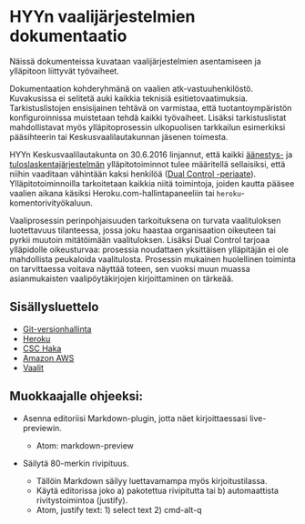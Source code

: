# HYYn vaalijärjestelmien dokumentaatio

Näissä dokumenteissa kuvataan vaalijärjestelmien asentamiseen ja ylläpitoon
liittyvät työvaiheet.

Dokumentaation kohderyhmänä on vaalien atk-vastuuhenkilöstö. Kuvakusissa ei
selitetä auki kaikkia teknisiä esitietovaatimuksia. Tarkistuslistojen
ensisijainen tehtävä on varmistaa, että tuotantoympäristön konfiguroinnissa
muistetaan tehdä kaikki työvaiheet. Lisäksi tarkistuslistat mahdollistavat
myös ylläpitoprosessin ulkopuolisen tarkkailun esimerkiksi pääsihteerin tai
Keskusvaalilautakunnan jäsenen toimesta.

HYYn Keskusvaalilautakunta on 30.6.2016 linjannut, että kaikki
[äänestys-](https://github.com/hyy-vaalit/voting-api) ja
[tuloslaskentajärjestelmän](https://github.com/hyy-vaalit/vaalitulostin)
ylläpitotoiminnot tulee määritellä sellaisiksi, että niihin vaaditaan
vähintään kaksi henkilöä ([Dual Control -periaate](heroku/dual-control.md)).
Ylläpitotoiminnoilla tarkoitetaan kaikkia niitä toimintoja, joiden kautta pääsee
vaalien aikana käsiksi Heroku.com-hallintapaneeliin tai
`heroku`-komentorivityökaluun.

Vaaliprosessin perinpohjaisuuden tarkoituksena on turvata vaalituloksen
luotettavuus tilanteessa, jossa joku haastaa organisaation oikeuteen tai pyrkii
muutoin mitätöimään vaalituloksen. Lisäksi Dual Control tarjoaa ylläpidolle
oikeusturvaa: prosessia noudattaen yksittäisen ylläpitäjän ei ole mahdollista
peukaloida vaalitulosta. Prosessin mukainen huolellinen toiminta on tarvittaessa
voitava näyttää toteen, sen vuoksi muun muassa asianmukaisten vaalipöytäkirjojen
kirjoittaminen on tärkeää.


## Sisällysluettelo

* [Git-versionhallinta](git/README.md)
* [Heroku](heroku/README.md)
* [CSC Haka](haka/README.md)
* [Amazon AWS](aws/README.md)
* [Vaalit](elections/README.md)


## Muokkaajalle ohjeeksi:

* Asenna editoriisi Markdown-plugin, jotta näet kirjoittaessasi live-previewin.
  - Atom: markdown-preview

* Säilytä 80-merkin rivipituus.
  - Tällöin Markdown säilyy luettavamampa myös kirjoitustilassa.
  - Käytä editorissa joko
    a) pakotettua rivipitutta tai
    b) automaattista rivitystoimintoa (justify).
  - Atom, justify text: 1) select text 2) cmd-alt-q
